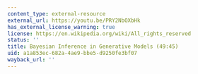 ```yaml
---
content_type: external-resource
external_url: https://youtu.be/PRY2NbOXbHk
has_external_license_warning: true
license: https://en.wikipedia.org/wiki/All_rights_reserved
status: ''
title: Bayesian Inference in Generative Models (49:45)
uid: a1a853ec-682a-4ae9-bbe5-d9250fe3bf07
wayback_url: ''
---
```

